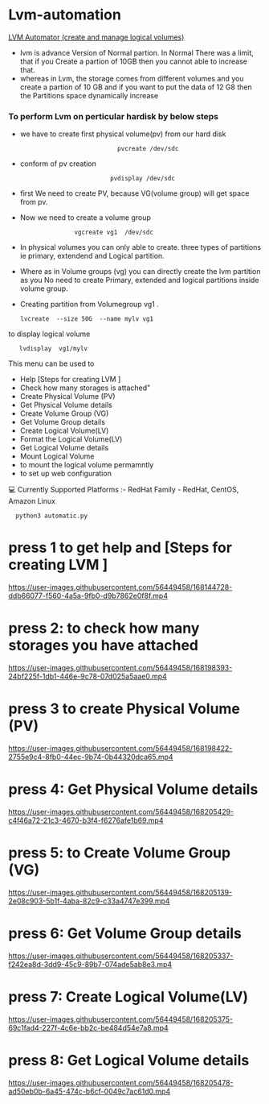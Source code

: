 # Lvm-automation
[LVM Automator (create and manage logical volumes)](https://www.linkedin.com/posts/parthanaboina-praveen_iiecbylw-vimaldaga-righteducation-activity-6836402090080911360-hw9M?utm_source=linkedin_share&utm_medium=member_desktop_web
) 


- lvm is advance Version of Normal partion. In Normal There was a limit, that if you Create a partion of 10GB then you cannot able to increase that. 
- whereas in Lvm, the storage comes from different volumes and you create a partion of 10 GB and if you want to put the data of 12 G8 then the Partitions  space dynamically increase

###  **To perform Lvm on perticular hardisk by below steps**

- we have to create first physical volume(pv) from our hard disk
                                 
                                 pvcreate /dev/sdc 
- conform of pv creation                                 
                               
                               pvdisplay /dev/sdc

- first We need to create PV, because VG(volume group) will get space from pv.


- Now we need to create a volume group 

                     vgcreate vg1  /dev/sdc 
      
      
- In physical volumes you can only able to create. three types of partitions ie primary, extendend and Logical partition. 
- Where as in Volume groups (vg) you can directly create the lvm partition as you  No need to create Primary, extended and logical partitions inside volume group. 

-  Creating partition from Volumegroup vg1 .

       lvcreate  --size 50G  --name mylv vg1       

to display logical volume 
 
       lvdisplay  vg1/mylv 








This menu can be used to

   - Help [Steps for creating LVM ]
   - Check how many storages is attached"
   - Create Physical Volume (PV)
   - Get Physical Volume details
   - Create Volume Group (VG)
   - Get Volume Group details
   - Create Logical Volume(LV)
   - Format the Logical Volume(LV)
   - Get Logical Volume details
   - Mount Logical Volume
   - to mount the logical volume permamntly
   - to set up web configuration 
        
💻 Currently Supported Platforms :-
  RedHat Family -
    RedHat,
    CentOS,
    Amazon Linux
    
      python3 automatic.py
    
# **press 1 to get help and  [Steps for creating LVM ]**

https://user-images.githubusercontent.com/56449458/168144728-ddb66077-f560-4a5a-9fb0-d9b7862e0f8f.mp4


#  **press 2:  **to check how many storages you have attached****

https://user-images.githubusercontent.com/56449458/168198393-24bf225f-1db1-446e-9c78-07d025a5aae0.mp4

#  **press 3 **to create Physical Volume (PV)****


https://user-images.githubusercontent.com/56449458/168198422-2755e9c4-8fb0-44ec-9b74-0b44320dca65.mp4


#  **press 4: Get Physical Volume details**

https://user-images.githubusercontent.com/56449458/168205429-c4f46a72-21c3-4670-b3f4-f6276afe1b69.mp4


#  **press 5: to Create Volume Group (VG)**


https://user-images.githubusercontent.com/56449458/168205139-2e08c903-5b1f-4aba-82c9-c33a4747e399.mp4


#  press 6: **Get Volume Group details**

https://user-images.githubusercontent.com/56449458/168205337-f242ea8d-3dd9-45c9-89b7-074ade5ab8e3.mp4


#  **press 7: Create Logical Volume(LV)**

https://user-images.githubusercontent.com/56449458/168205375-69c1fad4-227f-4c6e-bb2c-be484d54e7a8.mp4


#  **press 8:  Get Logical Volume details**

https://user-images.githubusercontent.com/56449458/168205478-ad50eb0b-6a45-474c-b6cf-0049c7ac61d0.mp4







